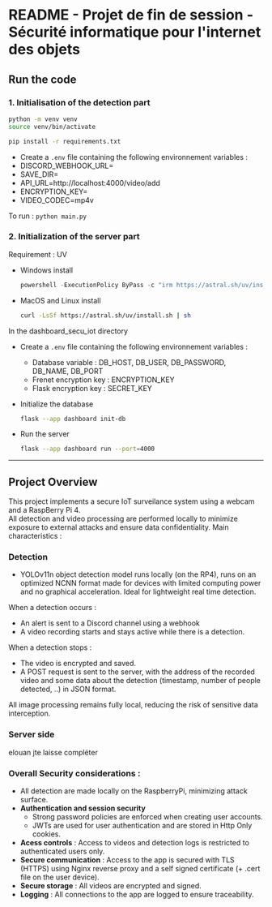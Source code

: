 # README - Projet de fin de session - Sécurité informatique pour l'internet des objets

## Run the code
### 1. Initialisation of the detection part
```bash
python -m venv venv
source venv/bin/activate
```
```bash
pip install -r requirements.txt
```
- Create a `.env` file containing the following environnement variables :
- DISCORD_WEBHOOK_URL=  
- SAVE_DIR=  
- API_URL=http://localhost:4000/video/add  
- ENCRYPTION_KEY=  
- VIDEO_CODEC=mp4v  


To run : `python main.py`


### 2. Initialization of the server part 

Requirement : UV
-  Windows install
    ```powershell
    powershell -ExecutionPolicy ByPass -c "irm https://astral.sh/uv/install.ps1 | iex"
    ```
- MacOS and Linux install
    ```bash
    curl -LsSf https://astral.sh/uv/install.sh | sh
    ```

In the dashboard_secu_iot directory

- Create a `.env` file containing the following environnement variables :
    - Database variable : DB_HOST, DB_USER, DB_PASSWORD, DB_NAME, DB_PORT
    - Frenet encryption key : ENCRYPTION_KEY
    - Flask encryption key : SECRET_KEY

- Initialize the database
    ```bash
    flask --app dashboard init-db
    ```

- Run the server
    ```bash
    flask --app dashboard run --port=4000
    ```

<hr>  

## Project Overview


This project implements a secure IoT surveilance system using a webcam and a RaspBerry Pi 4.   
All detection and video processing are performed locally to minimize exposure to external attacks and ensure data confidentiality.
Main characteristics : 

### Detection   
- YOLOv11n object detection model runs locally (on the RP4), runs on an optimized NCNN format made for devices with limited computing power and no graphical acceleration. Ideal for lightweight real time detection.

When a detection occurs : 
- An alert is sent to a Discord channel using a webhook
- A video recording starts and stays active while there is a detection.

When a detection stops :
- The video is encrypted and saved. 
- A POST request is sent to the server, with the address of the recorded video and some data about the detection (timestamp, number of people detected, ..) in JSON format.

All image processing remains fully local, reducing the risk of sensitive data interception.

### Server side
elouan jte laisse compléter


### Overall Security considerations :
- All detection are made locally on the RaspberryPi, minimizing attack surface.
- **Authentication and session security**
  - Strong password policies are enforced when creating user accounts.
  - JWTs are used for user authentication and are stored in Http Only cookies.
- **Acess controls** : Access to videos and detection logs is restricted to authenticated users only.
- **Secure communication** : Access to the app is secured with TLS (HTTPS) using Nginx reverse proxy and a self signed certificate (+ .cert file on the user device).
- **Secure storage** : All videos are encrypted and signed.
- **Logging** : All connections to the app are logged to ensure traceability.



